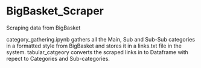 # BigBasket_Scraper
Scraping data from BigBasket

category_gathering.ipynb gathers all the Main, Sub and Sub-Sub categories in a formatted style from BigBasket and stores it in a links.txt file in the system.
tabular_catgeory converts the scraped links in to Dataframe with repect to Categories and Sub-categories.
